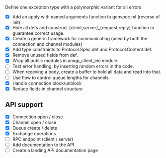 Define one exception type with a polymorphic variant for all errors
 - [x] Add an apply with named arguments function to genspec.ml (reverse of init)
 - [x] Hide all defs and construct {client,server}_{request,reply} function to guarantee correct usage.
 - [x] Create a generic framework for communicating (used by both the
       connection and channel modules)
 - [x] Add type constraints to Protocol.Spec.def and
       Protocol.Content.def.
 - [x] Remove unused fields from def.
 - [x] Wrap all public modules in amqp_client_eio module.
 - [ ] Test error handling, by inserting random errors in the code.
 - [ ] When receving a body, create a buffer to hold all data and read
       into that.
 - [ ] Use flow to control queue lengths for channels.
 - [x] Handle connection block/unblock
 - [x] Reduce fields in channel structure

## API support
 - [x] Connection open / close
 - [x] Channel open / close
 - [x] Queue create / delete
 - [x] Exchange operations
 - [ ] RPC endpoint (client / server)
 - [ ] Add documentation to the API
 - [ ] Create a landing API documentation page
